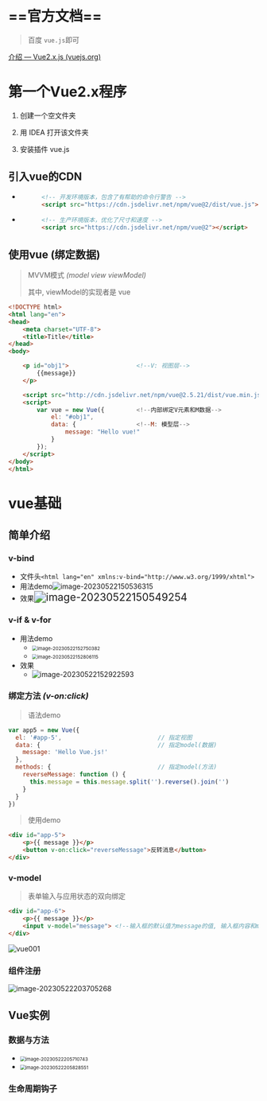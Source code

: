 # ==官方文档==

> 百度 `vue.js`即可

[介绍 — Vue2.x.js (vuejs.org)](https://v2.cn.vuejs.org/v2/guide/)



# 第一个Vue2.x程序

1. 创建一个空文件夹

1. 用 IDEA 打开该文件夹

1. 安装插件 vue.js

 ## 引入vue的CDN

+ ```html
        <!-- 开发环境版本，包含了有帮助的命令行警告 -->
        <script src="https://cdn.jsdelivr.net/npm/vue@2/dist/vue.js"></script>
    ```
    
+ ```html
        <!-- 生产环境版本，优化了尺寸和速度 -->
        <script src="https://cdn.jsdelivr.net/npm/vue@2"></script>
    ```

## 使用vue (绑定数据)

> MVVM模式 *(model view viewModel)* 
>
> 其中, viewModel的实现者是 vue

```html
<!DOCTYPE html>
<html lang="en">
<head>
    <meta charset="UTF-8">
    <title>Title</title>
</head>
<body>

    <p id="obj1">                   <!--V: 视图层-->
        {{message}}
    </p>

    <script src="http://cdn.jsdelivr.net/npm/vue@2.5.21/dist/vue.min.js"></script>
    <script>
        var vue = new Vue({         <!--内部绑定V元素和M数据-->
            el: "#obj1",
            data: {                 <!--M: 模型层-->
                message: "Hello vue!"
            }
        });
    </script>
</body>
</html>
```



# vue基础

## 简单介绍

### v-bind

+ 文件头`<html lang="en" xmlns:v-bind="http://www.w3.org/1999/xhtml">`
+ 用法demo![image-20230522150536315](./image-20230522150536315.png)
+ 效果<img src="./image-20230522150549254.png" alt="image-20230522150549254" style="zoom:150%;" />



### v-if  & v-for

+ 用法demo
    + <img src="./image-20230522152750382.png" alt="image-20230522152750382" style="zoom:67%;" />
    + <img src="./image-20230522152806115.png" alt="image-20230522152806115" style="zoom:67%;" />
+ 效果
    + ![image-20230522152922593](./image-20230522152922593.png)



### 绑定方法  *(v-on:click)*

> 语法demo

```js
var app5 = new Vue({
  el: '#app-5',                           // 指定视图
  data: {                                 // 指定model(数据)
    message: 'Hello Vue.js!'                
  },
  methods: {                              // 指定model(方法)  
    reverseMessage: function () {  
      this.message = this.message.split('').reverse().join('')   
    }
  }
})
```

> 使用demo

```html
<div id="app-5">
  	<p>{{ message }}</p>
  	<button v-on:click="reverseMessage">反转消息</button>
</div>
```



### v-model

> 表单输入与应用状态的双向绑定

```html
<div id="app-6">
  	<p>{{ message }}</p>
  	<input v-model="message"> <!--输入框的默认值为message的值, 输入框内容和message同步更改-->
</div>
```

![vue001](./vue001.gif)



### 组件注册

![image-20230522203705268](./image-20230522203705268.png)



## Vue实例

### 数据与方法

+ <img src="./image-20230522205710743.png" alt="image-20230522205710743" style="zoom:67%;" />
+ <img src="./image-20230522205828551.png" alt="image-20230522205828551" style="zoom:67%;" />



### 生命周期钩子

